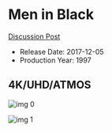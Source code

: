 # Men in Black

[Discussion Post](https://www.avsforum.com/threads/bass-eq-for-filtered-movies.2995212/post-57692814)

* Release Date: 2017-12-05
* Production Year: 1997

## 4K/UHD/ATMOS

![img 0](https://i.imgur.com/6DUqymz.jpg)

![img 1](https://i.imgur.com/C4BAW5o.jpg)

